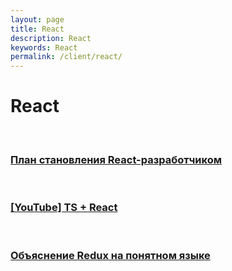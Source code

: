 ```yaml
---
layout: page
title: React
description: React
keywords: React
permalink: /client/react/
---
```


# React

<br/>

### [План становления React-разработчиком](https://github.com/adam-golab/react-developer-roadmap/blob/master/README-RU.md)

<br/>

### [[YouTube] TS + React](https://www.youtube.com/playlist?list=PLNkWIWHIRwMFQBDhZ6HfwO9NL09X3N3Gq)

<br/>

### [Объяснение Redux на понятном языке](/client/react/redux/)
